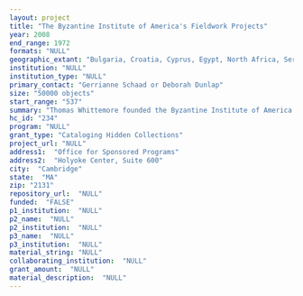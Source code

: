 ```yaml
--- 
layout: project 
title: "The Byzantine Institute of America's Fieldwork Projects"
year: 2008
end_range: 1972
formats: "NULL"
geographic_extant: "Bulgaria, Croatia, Cyprus, Egypt, North Africa, Serbia, Syria, and Turkey"
institution: "NULL"
institution_type: "NULL"
primary_contact: "Gerrianne Schaad or Deborah Dunlap"
size: "50000 objects"
start_range: "537"
summary: "Thomas Whittemore founded the Byzantine Institute of America (BIA) in Boston in 1931 after traveling extensively in Europe and the Middle East and noting the destruction of monuments after WWI. The purpose of the Institute and its successor, the Dumbarton Oaks Fieldwork Committee, was to study, preserve, and restore Byzantine monuments particularly in countries where their survival was at risk from conflict or neglect. Work was conducted throughout Bulgaria, Cyprus, Egypt, North Africa, and Turkey (1920-1972) and resulted in thousands of images of architecture, mosaics, wall paintings, and archaeological/historical sites. The project’s scope includes Thomas Whittemore’s photographs of Byzantine monuments and sites during the 1920s before the formal foundation of the BIA, watercolors and photographs of Coptic art in monasteries along the Red Sea, and images from the detailed architectural survey and conservation project of one of Istanbul’s iconic monuments, Hagia Sophia. Photographs include monuments, art, and sites dating from the 4th-15th centuries A.D. from lands once controlled by the Byzantine Empire and are valued for their documentation of the conditions of these historic treasures during the 20th century. The availability of catalog records will be an invaluable resource for archaeologists, art and architectural historians interested in the Byzantine period, historians of the Byzantine, Ottoman, and modern periods, historic preservationists, architects, and artists."
hc_id: "234"
program: "NULL"
grant_type: "Cataloging Hidden Collections"
project_url: "NULL"
address1:  "Office for Sponsored Programs"
address2:  "Holyoke Center, Suite 600"
city:  "Cambridge"
state:  "MA"
zip: "2131"
repository_url:  "NULL"
funded:  "FALSE"
p1_institution:  "NULL"
p2_name:  "NULL"
p2_institution:  "NULL"
p3_name:  "NULL"
p3_institution:  "NULL"
material_string: "NULL"
collaborating_institution:  "NULL"
grant_amount:  "NULL"
material_description:  "NULL"
---
```

